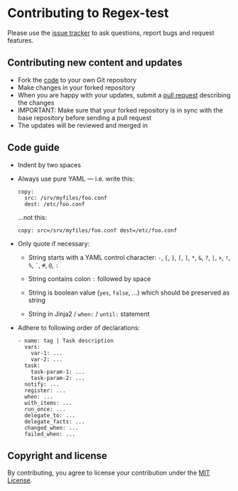 Contributing to Regex-test
==========================

Please use the [issue tracker](https://github.com/acch/ansible-regex-test/issues) to ask questions, report bugs and request features.

Contributing new content and updates
------------------------------------

- Fork the [code](https://github.com/acch/ansible-regex-test) to your own Git repository
- Make changes in your forked repository
- When you are happy with your updates, submit a [pull request](https://github.com/acch/ansible-regex-test/pulls) describing the changes
- IMPORTANT: Make sure that your forked repository is in sync with the base repository before sending a pull request
- The updates will be reviewed and merged in

Code guide
----------

- Indent by two spaces

- Always use pure YAML &mdash; i.e. write this:

  ```
  copy:
    src: /srv/myfiles/foo.conf
    dest: /etc/foo.conf
  ```

  ...not this:

  ```
  copy: src=/srv/myfiles/foo.conf dest=/etc/foo.conf
  ```

- Only quote if necessary:

  * String starts with a YAML control character: `-`, `{`, `}`, `[`, `]`, `*`, `&`, `?`, `|`, `>`, `!`, `%`, <code>&#96;</code>, `#`, `@`, `:`

  * String contains colon `:` followed by space

  * String is boolean value (`yes`, `false`, ...) which should be preserved as string

  * String in Jinja2 / `when:` / `until:` statement

- Adhere to following order of declarations:

  ```
  - name: tag | Task description
    vars:
      var-1: ...
      var-2: ...
    task:
      task-param-1: ...
      task-param-2: ...
    notify: ...
    register: ...
    when: ...
    with_items: ...
    run_once: ...
    delegate_to: ...
    delegate_facts: ...
    changed_when: ...
    failed_when: ...
  ```

Copyright and license
---------------------

By contributing, you agree to license your contribution under the [MIT License](LICENSE).
